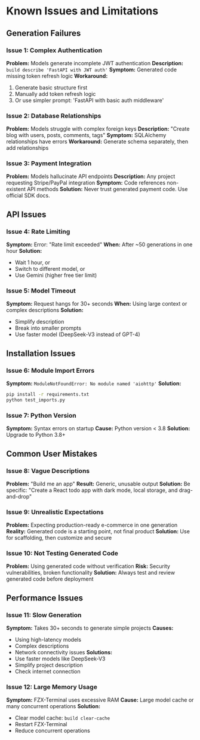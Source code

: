 # Known Issues and Limitations

## Generation Failures

### Issue 1: Complex Authentication
**Problem:** Models generate incomplete JWT authentication
**Description:** `build describe 'FastAPI with JWT auth'`
**Symptom:** Generated code missing token refresh logic
**Workaround:** 
1. Generate basic structure first
2. Manually add token refresh logic
3. Or use simpler prompt: 'FastAPI with basic auth middleware'

### Issue 2: Database Relationships
**Problem:** Models struggle with complex foreign keys
**Description:** "Create blog with users, posts, comments, tags"
**Symptom:** SQLAlchemy relationships have errors
**Workaround:** Generate schema separately, then add relationships

### Issue 3: Payment Integration
**Problem:** Models hallucinate API endpoints
**Description:** Any project requesting Stripe/PayPal integration
**Symptom:** Code references non-existent API methods
**Solution:** Never trust generated payment code. Use official SDK docs.

## API Issues

### Issue 4: Rate Limiting
**Symptom:** Error: "Rate limit exceeded"
**When:** After ~50 generations in one hour
**Solution:** 
- Wait 1 hour, or
- Switch to different model, or
- Use Gemini (higher free tier limit)

### Issue 5: Model Timeout
**Symptom:** Request hangs for 30+ seconds
**When:** Using large context or complex descriptions
**Solution:**
- Simplify description
- Break into smaller prompts
- Use faster model (DeepSeek-V3 instead of GPT-4)

## Installation Issues

### Issue 6: Module Import Errors
**Symptom:** `ModuleNotFoundError: No module named 'aiohttp'`
**Solution:** 
```bash
pip install -r requirements.txt
python test_imports.py
```

### Issue 7: Python Version
**Symptom:** Syntax errors on startup
**Cause:** Python version < 3.8
**Solution:** Upgrade to Python 3.8+

## Common User Mistakes

### Issue 8: Vague Descriptions
**Problem:** "Build me an app"
**Result:** Generic, unusable output
**Solution:** Be specific: "Create a React todo app with dark mode, local storage, and drag-and-drop"

### Issue 9: Unrealistic Expectations
**Problem:** Expecting production-ready e-commerce in one generation
**Reality:** Generated code is a starting point, not final product
**Solution:** Use for scaffolding, then customize and secure

### Issue 10: Not Testing Generated Code
**Problem:** Using generated code without verification
**Risk:** Security vulnerabilities, broken functionality
**Solution:** Always test and review generated code before deployment

## Performance Issues

### Issue 11: Slow Generation
**Symptom:** Takes 30+ seconds to generate simple projects
**Causes:**
- Using high-latency models
- Complex descriptions
- Network connectivity issues
**Solutions:**
- Use faster models like DeepSeek-V3
- Simplify project description
- Check internet connection

### Issue 12: Large Memory Usage
**Symptom:** FZX-Terminal uses excessive RAM
**Cause:** Large model cache or many concurrent operations
**Solution:**
- Clear model cache: `build clear-cache`
- Restart FZX-Terminal
- Reduce concurrent operations